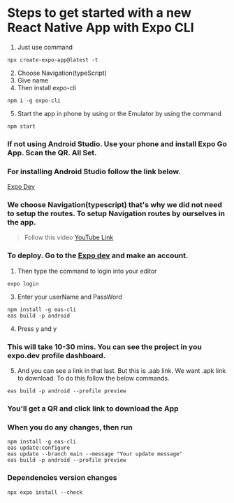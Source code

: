 # Steps to get started with a new React Native App with Expo CLI

1. Just use command
```
npx create-expo-app@latest -t
```
2. Choose Navigation(typeScript)
3. Give name
4. Then install expo-cli
```
npm i -g expo-cli
```
5. Start the app in phone by using or the Emulator by using the command
```
npm start
```

### If not using Android Studio. Use your phone and install Expo Go App. Scan the QR. All Set.
### For installing Android Studio follow the link below.
[Expo Dev](https://docs.expo.dev/get-started/set-up-your-environment/?mode=expo-go&platform=android&device=simulated)

### We choose Navigation(typescript) that's why we did not need to setup the routes. To setup Navigation routes by ourselves in the app.
> Follow this video
[YouTube Link](https://youtu.be/Z20nUdAUGmM?si=KpH04bbhUpmKu1Xc)

### To deploy. Go to the [Expo dev](https://expo.dev) and make an account.

1. Then type the command to login into your editor
```
expo login
```
3. Enter your userName and PassWord
```
npm install -g eas-cli
eas build -p android
```
4. Press y and y
### This will take 10-30 mins. You can see the project in you expo.dev profile dashboard.
5. And you can see a link in that last. But this is .aab link. We want .apk link to download. To do this follow the below commands.
```
eas build -p android --profile preview
```
### You'll get a QR  and click link to download the App

### When you do any changes, then run
```
npm install -g eas-cli
eas update:configure
eas update --branch main --message "Your update message"
eas build -p android --profile preview
```

### Dependencies version changes
```
npx expo install --check
```
